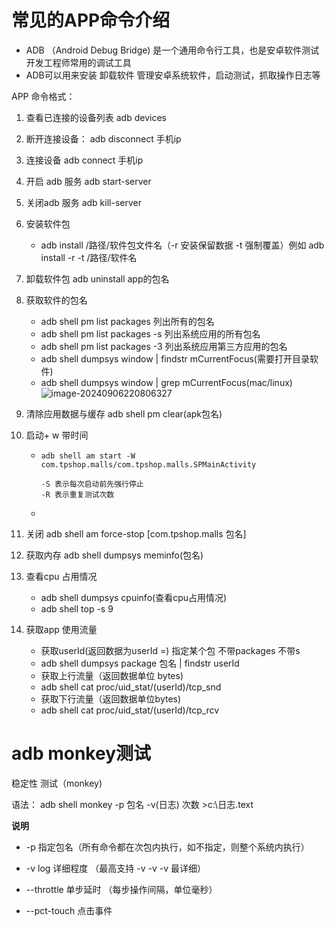 # 常见的APP命令介绍

- ADB （Android Debug Bridge) 是一个通用命令行工具，也是安卓软件测试开发工程师常用的调试工具
- ADB可以用来安装 卸载软件  管理安卓系统软件，启动测试，抓取操作日志等

APP 命令格式：

1. 查看已连接的设备列表 adb devices

2. 断开连接设备： adb  disconnect 手机ip 

3. 连接设备  adb connect 手机ip

4. 开启 adb 服务  adb start-server

5. 关闭adb 服务 adb kill-server

6. 安装软件包

   - adb install /路径/软件包文件名（-r 安装保留数据  -t 强制覆盖）例如 adb install -r -t /路径/软件名

7. 卸载软件包  adb uninstall app的包名

8. 获取软件的包名

   - adb shell pm list packages  列出所有的包名
   - adb shell pm list packages -s 列出系统应用的所有包名
   - adb shell pm list packages -3 列出系统应用第三方应用的包名
   - adb shell dumpsys window | findstr mCurrentFocus(需要打开目录软件)
   - adb shell dumpsys  window | grep mCurrentFocus(mac/linux)![image-20240906220806327](E:\Software-Testing\软件测试\接口测试\img\image-20240906220806327.png)

9. 清除应用数据与缓存    adb shell pm clear(apk包名)

10. 启动+ w 带时间  

    - ```web-idl
      adb shell am start -W com.tpshop.malls/com.tpshop.malls.SPMainActivity
      
      -S 表示每次启动前先强行停止
      -R 表示重复测试次数
      ```

    - 

11. 关闭  adb shell am force-stop [com.tpshop.malls 包名]

12. 获取内存   adb shell dumpsys meminfo(包名)

13. 查看cpu 占用情况  

    - adb shell dumpsys cpuinfo(查看cpu占用情况)
    - adb shell top -s 9

14. 获取app 使用流量

    - 获取userId(返回数据为userId =)  指定某个包 不带packages  不带s
    - adb shell dumpsys package 包名 | findstr userId
    - 获取上行流量（返回数据单位 bytes)
    - adb shell cat proc/uid_stat/(userId)/tcp_snd
    - 获取下行流量（返回数据单位bytes)
    - adb shell cat proc/uid_stat/(userId)/tcp_rcv

# adb monkey测试

稳定性 测试（monkey)

语法： adb shell monkey -p 包名 -v(日志) 次数 >c:\日志.text

**说明**

-  -p 指定包名（所有命令都在次包内执行，如不指定，则整个系统内执行）

- -v log 详细程度 （最高支持 -v -v -v 最详细）

- --throttle 单步延时 （每步操作间隔，单位毫秒）

- --pct-touch  点击事件

  
